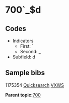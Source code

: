 # 700\`\_$d

## Codes

-   Indicators
    -   First: \`
    -   Second: \_
-   Subfield: d

## Sample bibs

1175354 [Quicksearch](https://search.library.yale.edu/catalog/1175354) [VXWS](http://prodorbis.library.yale.edu:7014/vxws/GetHoldingsService?bibId=1175354)

**Parent topic:**[700](../../tags/700/700.md)

